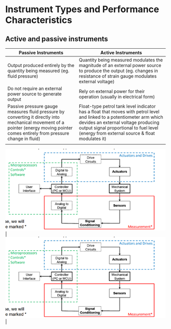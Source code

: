 # Instrument Types and Performance Characteristics

## Active and passive instruments
| Passive Instruments     | Active Instruments     |
| ----------------------- | ---------------------- |
| Output produced entirely by the quantity being measured (eg. fluid pressure) | Quantity being measured modulates the magnitude of an external power source to produce the output (eg. changes in resistance of strain gauge modulates external voltage) |
| Do not require an external power source to generate output | Rely on external power for their operation (usually in electrical form) |
| Passive pressure gauge measures fluid pressure by converting it directly into mechanical movement of a pointer (energy moving pointer comes entirely from pressure change in fluid) | Float-type petrol tank level indicator has a float that moves with petrol level and linked to a potentiometer arm which devides an external voltage producing output signal proportional to fuel level (energy from external source & float modulates it) |
| <div align="center">
  <img src="https://github.com/JoshuaOhYQ/BEEE/blob/82e4815c18e26ba3041776c7695c0abf52fd231a/docs/ETL1023%20Instrumentation/Mec.png?raw=true" alt="Control System">
</div> | <div align="center">
  <img src="https://github.com/JoshuaOhYQ/BEEE/blob/82e4815c18e26ba3041776c7695c0abf52fd231a/docs/ETL1023%20Instrumentation/Mec.png?raw=true" alt="Control System">
</div> |
